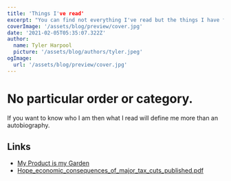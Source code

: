 ```yaml
---
title: 'Things I've read'
excerpt: "You can find not everything I've read but the things I have found to be important for one reason or another."
coverImage: '/assets/blog/preview/cover.jpg'
date: '2021-02-05T05:35:07.322Z'
author:
  name: Tyler Harpool
  picture: '/assets/blog/authors/tyler.jpeg'
ogImage:
  url: '/assets/blog/preview/cover.jpg'
---
```


# No particular order or category. 
If you want to know who I am then what I read will define me more than an autobiography.


## Links
* [My Product is my Garden](https://herman.bearblog.dev/my-product-is-my-garden/)
* [Hope_economic_consequences_of_major_tax_cuts_published.pdf](http://eprints.lse.ac.uk/107919/1/Hope_economic_consequences_of_major_tax_cuts_published.pdf)